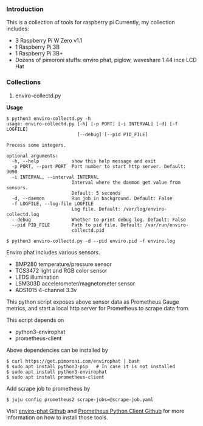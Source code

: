### Introduction
This is a collection of tools for raspberry pi
Currently, my collection includes:

* 3 Raspberry Pi W Zero v1.1
* 1 Raspberry Pi 3B
* 1 Raspberry Pi 3B+
* Dozens of pimoroni stuffs: enviro phat, piglow, waveshare 1.44 ince LCD Hat

### Collections

1. enviro-collectd.py

**Usage**

```
$ python3 enviro-collectd.py -h
usage: enviro-collectd.py [-h] [-p PORT] [-i INTERVAL] [-d] [-f LOGFILE]
                          [--debug] [--pid PID_FILE]

Process some integers.

optional arguments:
  -h, --help            show this help message and exit
  -p PORT, --port PORT  Port number to start http server. Default: 9090
  -i INTERVAL, --interval INTERVAL
                        Interval where the daemon get value from sensors.
                        Default: 5 seconds
  -d, --daemon          Run job in background. Default: False
  -f LOGFILE, --log-file LOGFILE
                        Log file. Default: /var/log/enviro-collectd.log
  --debug               Whether to print debug log. Default: False
  --pid PID_FILE        Path to pid file. Default: /var/run/enviro-
                        collectd.pid

$ python3 enviro-collectd.py -d --pid enviro.pid -f enviro.log
```

Enviro phat includes various sensors.

* BMP280 temperature/pressure sensor
* TCS3472 light and RGB color sensor
* LEDS illumination
* LSM303D accelerometer/magnetometer sensor
* ADS1015 4-channel 3.3v

This python script exposes above sensor data as Prometheus Gauge metrics,
and start a local http server for Prometheus to scrape data from.

This script depends on
- python3-envirophat
- prometheus-client

Above dependencies can be installed by

```
$ curl https://get.pimoroni.com/envirophat | bash
$ sudo apt install python3-pip   # In case it is not installed
$ sudo apt install python3-envirophat
$ sudo apt install prometheus-client
```

Add scrape job to prometheus by

```
$ juju config prometheus2 scrape-jobs=@scrape-job.yaml
```

Visit [enviro-phat Github](https://github.com/pimoroni/enviro-phat) and [Prometheus Python Client Github](https://github.com/prometheus/client_python) for more information on how to install those tools.
